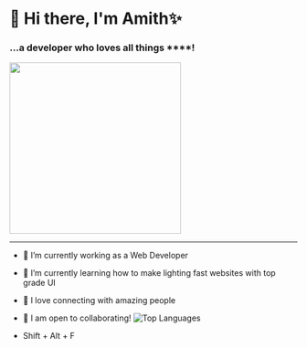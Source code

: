 # 👋 Hi there, I'm **Amith**✨

### ...a developer who loves all things   ****!

<img src="https://media.giphy.com/media/eHKw6v7CGCAbFJbTlN/giphy.gif" height=300 />

---

- 🔭 I’m currently working as a Web Developer
- 🌱 I’m currently learning how to make lighting fast websites with top grade UI
- 💬 I love connecting with amazing people
- 👯 I am open to collaborating!
![Top Languages](https://github-readme-stats.vercel.app/api/top-langs/?username=AmithRV)

- Shift + Alt + F
